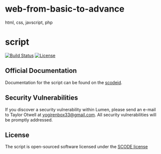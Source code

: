# web-from-basic-to-advance

html, css, javscript, php

# script

[![Build Status](https://travis-ci.org/laravel/lumen-framework.svg)](https://github.com/yogithesymbian/web-from-basic-to-advance)
[![License](https://poser.pugx.org/laravel/lumen-framework/license.svg)](https://github.com/yogithesymbian/web-from-basic-to-advance)



## Official Documentation

Documentation for the script can be found on the [scodeid](#).

## Security Vulnerabilities

If you discover a security vulnerability within Lumen, please send an e-mail to Taylor Otwell at yogirenbox33@gmail.com. All security vulnerabilities will be promptly addressed.

## License

The script is open-sourced software licensed under the [SCODE license](http://opensource.org/#)
